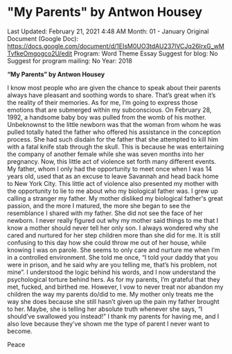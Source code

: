 # "My Parents" by Antwon Housey

Last Updated: February 21, 2021 4:48 AM
Month: 01 - January
Original Document (Google Doc): https://docs.google.com/document/d/1EIsM0UO3tdAU237lVCJq26IrxG_wMTvfkeOmgogco2U/edit
Program: Word Theme Essay
Suggest for blog: No
Suggest for program mailing: No
Year: 2018

**“My Parents” by Antwon Housey**	

I know most people who are given the chance to speak about their parents always have pleasant and soothing words to share. That’s great when it’s the reality of their memories. As for me, I’m going to express those emotions that are submerged within my subconscious. On February 28, 1992, a handsome baby boy was pulled from the womb of his mother. Unbeknownst to the little newborn was that the woman from whom he was pulled totally hated the father who offered his assistance in the conception process. She had such disdain for the father that she attempted to kill him with a fatal knife stab through the skull. This is because he was entertaining the company of another female while she was seven months into her pregnancy. Now, this little act of violence set forth many different events. My father, whom I only had the opportunity to meet once when I was 14 years old, used that as an excuse to leave Savannah and head back home to New York City. This little act of violence also presented my mother with the opportunity to lie to me about who my biological father was. I grew up calling a stranger my father. My mother disliked my biological father's great passion, and the more I matured, the more she began to see the resemblance I shared with my father. She did not see the face of her newborn. I never really figured out why my mother said things to me that I know a mother should never tell her only son. I always wondered why she cared and nurtured for her step children more than she did for me. It is still confusing to this day how she could throw me out of her house, while knowing I was on parole. She seems to only care and nurture me when I’m in a controlled environment. She told me once, “I told your daddy that you were in prison, and he said why are you telling me, that’s his problem, not mine”. I understood the logic behind his words, and I now understand the psychological torture behind hers. As for my parents, I’m grateful that they met, fucked, and birthed me. However, I vow to never treat nor abandon my children the way my parents do/did to me. My mother only treats me the way she does because she still hasn’t given up the pain my father brought to her. Maybe, she is telling her absolute truth whenever she says, “I should’ve swallowed you instead!” I thank my parents for having me, and I also love because they’ve shown me the type of parent I never want to become.

Peace